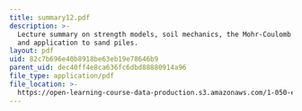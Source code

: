```yaml
---
title: summary12.pdf
description: >-
  Lecture summary on strength models, soil mechanics, the Mohr-Coulomb model,
  and application to sand piles.
layout: pdf
uid: 82c7b696e40b8918be63eb19e78646b9
parent_uid: dec40ff4e8ca636fc6dbd88880914a96
file_type: application/pdf
file_location: >-
  https://open-learning-course-data-production.s3.amazonaws.com/1-050-engineering-mechanics-i-fall-2007/82c7b696e40b8918be63eb19e78646b9_summary12.pdf
---
```

